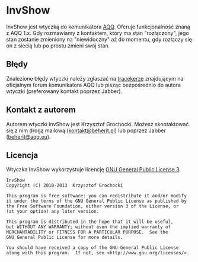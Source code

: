 InvShow
======
InvShow jest wtyczką do komunikatora [AQQ](http://www.aqq.eu/pl.php). Oferuje funkcjonalność znaną z AQQ 1.x. Gdy rozmawiamy z kontaktem, który ma stan "rozłączony", jego stan zostanie zmieniony na "niewidoczny" aż do momentu, gdy rozłączy się on z siecią lub po prostu zmieni swój stan.

Błędy
-------
Znalezione błędy wtyczki należy zgłaszać na [tracekerze](http://forum.aqq.eu/tracker/project-101-invshow/) znajdującym na oficjalnym forum komunikatora AQQ lub pisząc bezpośrednio do autora wtyczki (preferowany kontakt poprzez Jabber).

Kontakt z autorem
-------
Autorem wtyczki InvShow jest Krzysztof Grochocki. Możesz skontaktować się z nim drogą mailową (kontakt@beherit.pl) lub poprzez Jabber (beherit@aqq.eu).

Licencja
-------
Wtyczka InvShow wykorzystuje licencję [GNU General Public License 3](http://www.gnu.org/copyleft/gpl.html).

    InvShow
    Copyright (C) 2010-2013  Krzysztof Grochocki

    This program is free software: you can redistribute it and/or modify
    it under the terms of the GNU General Public License as published by
    the Free Software Foundation, either version 3 of the License, or
    (at your option) any later version.

    This program is distributed in the hope that it will be useful,
    but WITHOUT ANY WARRANTY; without even the implied warranty of
    MERCHANTABILITY or FITNESS FOR A PARTICULAR PURPOSE.  See the
    GNU General Public License for more details.

    You should have received a copy of the GNU General Public License
    along with this program.  If not, see <http://www.gnu.org/licenses/>.